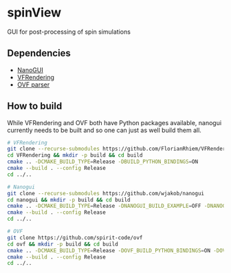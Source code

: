 # spinView
GUI for post-processing of spin simulations

## Dependencies
* [NanoGUI](https://github.com/wjakob/nanogui)
* [VFRendering](https://pypi.org/project/pyVFRendering/)
* [OVF parser](https://pypi.org/project/ovf/)


## How to build

While VFRendering and OVF both have Python packages available, nanogui currently
needs to be built and so one can just as well build them all.

```bash
# VFRendering
git clone --recurse-submodules https://github.com/FlorianRhiem/VFRendering
cd VFRendering && mkdir -p build && cd build
cmake .. -DCMAKE_BUILD_TYPE=Release -DBUILD_PYTHON_BINDINGS=ON
cmake --build . --config Release
cd ../..

# Nanogui
git clone --recurse-submodules https://github.com/wjakob/nanogui
cd nanogui && mkdir -p build && cd build
cmake .. -DCMAKE_BUILD_TYPE=Release -DNANOGUI_BUILD_EXAMPLE=OFF -DNANOGUI_BUILD_SHARED=OFF
cmake --build . --config Release
cd ../..

# OVF
git clone https://github.com/spirit-code/ovf
cd ovf && mkdir -p build && cd build
cmake .. -DCMAKE_BUILD_TYPE=Release -DOVF_BUILD_PYTHON_BINDINGS=ON -DOVF_BUILD_TEST=OFF
cmake --build . --config Release
cd ../..
```